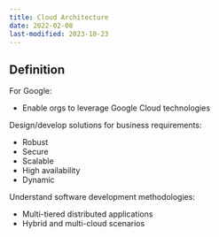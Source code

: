 ```yaml
---
title: Cloud Architecture
date: 2022-02-08
last-modified: 2023-10-23
---
```


## Definition

For Google:
- Enable orgs to leverage Google Cloud technologies

Design/develop solutions for business requirements:
- Robust
- Secure
- Scalable
- High availability
- Dynamic

Understand software development methodologies:
- Multi-tiered distributed applications
- Hybrid and multi-cloud scenarios
